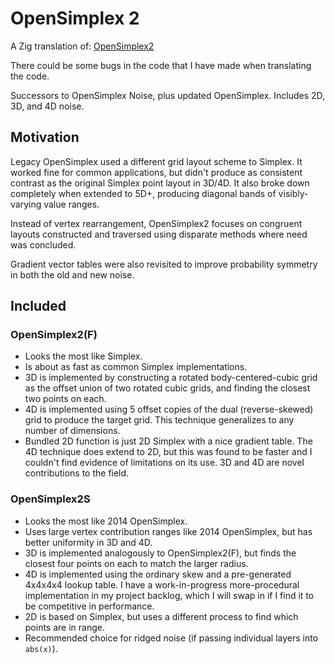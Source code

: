 # OpenSimplex 2
A Zig translation of: <a href="https://github.com/KdotJPG/OpenSimplex2">OpenSimplex2</a>

There could be some bugs in the code that I have made when translating the code.

Successors to OpenSimplex Noise, plus updated OpenSimplex. Includes 2D, 3D, and 4D noise.

## Motivation

Legacy OpenSimplex used a different grid layout scheme to Simplex. It worked fine for common applications, but didn't produce as consistent contrast as the original Simplex point layout in 3D/4D. It also broke down completely when extended to 5D+, producing diagonal bands of visibly-varying value ranges.

Instead of vertex rearrangement, OpenSimplex2 focuses on congruent layouts constructed and traversed using disparate methods where need was concluded.

Gradient vector tables were also revisited to improve probability symmetry in both the old and new noise.

## Included

### OpenSimplex2(F)
 * Looks the most like Simplex.
 * Is about as fast as common Simplex implementations.
 * 3D is implemented by constructing a rotated body-centered-cubic grid as the offset union of two rotated cubic grids, and finding the closest two points on each.
 * 4D is implemented using 5 offset copies of the dual (reverse-skewed) grid to produce the target grid. This technique generalizes to any number of dimensions.
 * Bundled 2D function is just 2D Simplex with a nice gradient table. The 4D technique does extend to 2D, but this was found to be faster and I couldn't find evidence of limitations on its use. 3D and 4D are novel contributions to the field.

### OpenSimplex2S
 * Looks the most like 2014 OpenSimplex.
 * Uses large vertex contribution ranges like 2014 OpenSimplex, but has better uniformity in 3D and 4D.
 * 3D is implemented analogously to OpenSimplex2(F), but finds the closest four points on each to match the larger radius.
 * 4D is implemented using the ordinary skew and a pre-generated 4x4x4x4 lookup table. I have a work-in-progress more-procedural implementation in my project backlog, which I will swap in if I find it to be competitive in performance.
 * 2D is based on Simplex, but uses a different process to find which points are in range.
 * Recommended choice for ridged noise (if passing individual layers into `abs(x)`).
